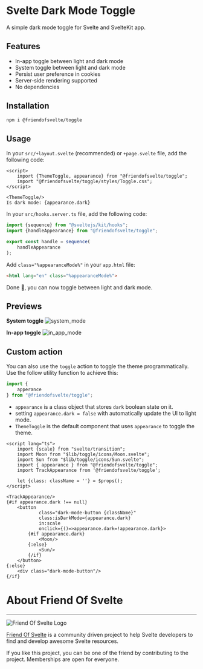 # Svelte Dark Mode Toggle

A simple dark mode toggle for Svelte and SvelteKit app.

## Features

- In-app toggle between light and dark mode
- System toggle between light and dark mode
- Persist user preference in cookies
- Server-side rendering supported
- No dependencies

## Installation

```bash
npm i @friendofsvelte/toggle
```

## Usage

In your `src/+layout.svelte` (recommended) or `+page.svelte` file, add the following code:

```svelte
<script>
    import {ThemeToggle, appearance} from "@friendofsvelte/toggle";
    import "@friendofsvelte/toggle/styles/Toggle.css";
</script>

<ThemeToggle/>
Is dark mode: {appearance.dark}
```

In your `src/hooks.server.ts` file, add the following code:

```ts
import {sequence} from "@sveltejs/kit/hooks";
import {handleAppearance} from "@friendofsvelte/toggle";

export const handle = sequence(
    handleAppearance
);
```

Add `class="%appearanceMode%"` in your `app.html` file:

```html
<html lang="en" class="%appearanceMode%">
```

Done 🎉, you can now toggle between light and dark mode.

## Previews

**System toggle**
![system_mode](https://github.com/friendofsvelte/toggle/assets/42182303/d9a4c7a4-7f84-4f02-b2a7-5010067c07b5)

**In-app toggle**
![in_app_mode](https://github.com/friendofsvelte/toggle/assets/42182303/6d8f4862-a971-4c7c-b0a9-a5e9c95ddc5f)

## Custom action

You can also use the `toggle` action to toggle the theme programmatically. Use
the follow utility function to achieve this:

```ts
import {
    apperance
} from "@friendofsvelte/toggle";
````

- `appearance` is a class object that stores `dark` boolean state on it.
- setting `appearance.dark = false` with automatically update the UI to light mode.
- `ThemeToggle` is the default component that uses `appearance` to toggle the theme.

```svelte
<script lang="ts">
    import {scale} from "svelte/transition";
    import Moon from "$lib/toggle/icons/Moon.svelte";
    import Sun from "$lib/toggle/icons/Sun.svelte";
    import { appearance } from "@friendofsvelte/toggle";
    import TrackAppearance from '@friendofsvelte/toggle';

    let {class: className = ''} = $props();
</script>

<TrackAppearance/>
{#if appearance.dark !== null}
    <button
            class="dark-mode-button {className}"
            class:isDarkMode={appearance.dark}
            in:scale
            onclick={()=>appearance.dark=!appearance.dark}>
        {#if appearance.dark}
            <Moon/>
        {:else}
            <Sun/>
        {/if}
    </button>
{:else}
    <div class="dark-mode-button"/>
{/if}
```

# About Friend Of Svelte

----------------------

![Friend Of Svelte Logo](https://avatars.githubusercontent.com/u/143795012?s=200&v=4)

[Friend Of Svelte](https://github.com/friendofsvelte) is a community driven project to help Svelte developers to find
and
develop awesome Svelte resources.

If you like this project, you can be one of the friend by contributing to the project. Memberships are open for
everyone.
